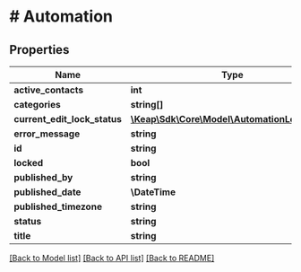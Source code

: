 # # Automation

## Properties

Name | Type | Description | Notes
------------ | ------------- | ------------- | -------------
**active_contacts** | **int** |  | [optional]
**categories** | **string[]** |  | [optional]
**current_edit_lock_status** | [**\Keap\Sdk\Core\Model\AutomationLockStatus**](AutomationLockStatus.md) |  | [optional]
**error_message** | **string** |  | [optional]
**id** | **string** |  | [optional]
**locked** | **bool** |  | [optional]
**published_by** | **string** |  | [optional]
**published_date** | **\DateTime** |  | [optional]
**published_timezone** | **string** |  | [optional]
**status** | **string** |  | [optional]
**title** | **string** |  | [optional]

[[Back to Model list]](../../README.md#models) [[Back to API list]](../../README.md#endpoints) [[Back to README]](../../README.md)
